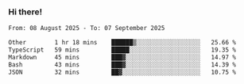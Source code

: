 ### Hi there!

<!--START_SECTION:waka-->

```txt
From: 08 August 2025 - To: 07 September 2025

Other        1 hr 18 mins    ██████▒░░░░░░░░░░░░░░░░░░   25.66 %
TypeScript   59 mins         █████░░░░░░░░░░░░░░░░░░░░   19.35 %
Markdown     45 mins         ███▓░░░░░░░░░░░░░░░░░░░░░   14.97 %
Bash         43 mins         ███▓░░░░░░░░░░░░░░░░░░░░░   14.39 %
JSON         32 mins         ██▓░░░░░░░░░░░░░░░░░░░░░░   10.75 %
```

<!--END_SECTION:waka-->

